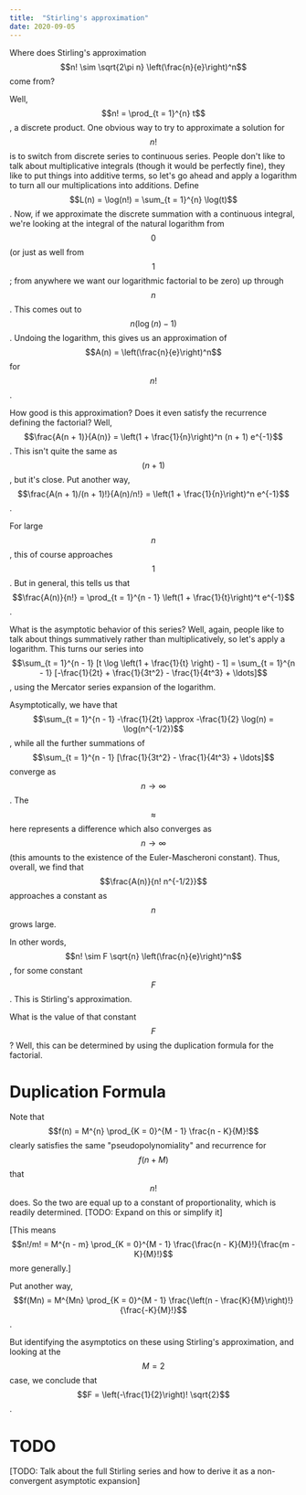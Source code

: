 ```yaml
---
title:  "Stirling's approximation"
date: 2020-09-05
---
```

Where does Stirling's approximation $$n! \sim \sqrt{2\pi n} \left(\frac{n}{e}\right)^n$$ come from?

Well, $$n! = \prod_{t = 1}^{n} t$$, a discrete product. One obvious way to try to approximate a solution for $$n!$$ is to switch from discrete series to continuous series. People don't like to talk about multiplicative integrals (though it would be perfectly fine), they like to put things into additive terms, so let's go ahead and apply a logarithm to turn all our multiplications into additions. Define $$L(n) = \log(n!) = \sum_{t = 1}^{n} \log(t)$$. Now, if we approximate the discrete summation with a continuous integral, we're looking at the integral of the natural logarithm from $$0$$ (or just as well from $$1$$; from anywhere we want our logarithmic factorial to be zero) up through $$n$$. This comes out to $$n (\log(n) - 1)$$. Undoing the logarithm, this gives us an approximation of $$A(n) = \left(\frac{n}{e}\right)^n$$ for $$n!$$.

How good is this approximation? Does it even satisfy the recurrence defining the factorial? Well, $$\frac{A(n + 1)}{A(n)} = \left(1 + \frac{1}{n}\right)^n (n + 1) e^{-1}$$. This isn't quite the same as $$(n + 1)$$, but it's close. Put another way, $$\frac{A(n + 1)/(n + 1)!}{A(n)/n!} = \left(1 + \frac{1}{n}\right)^n e^{-1}$$.

For large $$n$$, this of course approaches $$1$$. But in general, this tells us that $$\frac{A(n)}{n!} = \prod_{t = 1}^{n - 1} \left(1 + \frac{1}{t}\right)^t e^{-1}$$.

What is the asymptotic behavior of this series? Well, again, people like to talk about things summatively rather than multiplicatively, so let's apply a logarithm. This turns our series into $$\sum_{t = 1}^{n - 1} [t \log \left(1 + \frac{1}{t} \right) - 1] = \sum_{t = 1}^{n - 1} [-\frac{1}{2t} + \frac{1}{3t^2} - \frac{1}{4t^3} + \ldots]$$, using the Mercator series expansion of the logarithm.

Asymptotically, we have that $$\sum_{t = 1}^{n - 1} -\frac{1}{2t} \approx -\frac{1}{2} \log(n) = \log(n^{-1/2})$$, while all the further summations of $$\sum_{t = 1}^{n - 1} [\frac{1}{3t^2} - \frac{1}{4t^3} + \ldots]$$ converge as $$n \to \infty$$. The $$\approx$$ here represents a difference which also converges as $$n \to \infty$$ (this amounts to the existence of the Euler-Mascheroni constant). Thus, overall, we find that $$\frac{A(n)}{n! n^{-1/2}}$$ approaches a constant as $$n$$ grows large.

In other words, $$n! \sim F \sqrt{n} \left(\frac{n}{e}\right)^n$$, for some constant $$F$$. This is Stirling's approximation.

What is the value of that constant $$F$$? Well, this can be determined by using the duplication formula for the factorial.

# Duplication Formula
Note that $$f(n) = M^{n} \prod_{K = 0}^{M - 1} \frac{n - K}{M}!$$ clearly satisfies the same "pseudopolynomiality" and recurrence for $$f(n + M)$$ that $$n!$$ does. So the two are equal up to a constant of proportionality, which is readily determined. [TODO: Expand on this or simplify it]

[This means $$n!/m! = M^{n - m} \prod_{K = 0}^{M - 1} \frac{\frac{n - K}{M}!}{\frac{m - K}{M}!}$$ more generally.]

Put another way, $$f(Mn) = M^{Mn} \prod_{K = 0}^{M - 1} \frac{\left(n - \frac{K}{M}\right)!}{\frac{-K}{M}!}$$.

But identifying the asymptotics on these using Stirling's approximation, and looking at the $$M = 2$$ case, we conclude that $$F = \left(-\frac{1}{2}\right)! \sqrt{2}$$.

# TODO
[TODO: Talk about the full Stirling series and how to derive it as a non-convergent asymptotic expansion]